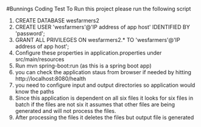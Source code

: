 #Bunnings Coding Test
To Run this project please run the following script
1.  CREATE DATABASE wesfarmers2
2.  CREATE USER 'wesfarmers'@'IP address of app host' IDENTIFIED BY 'password';
3.  GRANT ALL PRIVILEGES ON wesfarmers2.* TO 'wesfarmers'@'IP address of app host';
4.  Configure these properties in application.properties under src/main/resources
5.  Run mvn spring-boot:run (as this is a spring boot app)
6.  you can check the application staus from browser if needed by hitting http://localhost:8080/health
7.  you need to configure input and output directories so application would know the paths
8.  Since this application is dependent on all six files it looks for six files in batch if the files are not 
    six it assumes that other files are being generated and will not process the files.
9.  After processing the files it deletes the files but output file is generated

    
